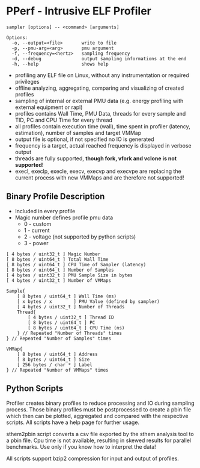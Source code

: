 # PPerf - Intrusive ELF Profiler

```text
sampler [options] -- <command> [arguments]

Options:
  -o, --output=<file>       write to file
  -p, --pmu-arg=<arg>       pmu argument
  -f, --frequency=<hertz>   sampling frequency
  -d, --debug               output sampling informations at the end
  -h, --help                shows help
```

* profiling any ELF file on Linux, without any instrumentation or required
  privileges
* offline analyzing, aggregating, comparing and visualizing of created profiles
* sampling of internal or external PMU data (e.g. energy profiling with external
  equipment or rapl)
* profiles contains Wall Time, PMU Data, threads for every sample and TID, PC
  and CPU Time for every thread
* all profiles contain execution time (wall), time spent in profiler (latency,
  estimation), number of samples and target VMMap
* output file is optional, if not specified no IO is generated
* frequency is a target, actual reached frequency is displayed in verbose output
* threads are fully supported, **though fork, vfork and vclone is not
  supported**!
* execl, execlp, execle, execv, execvp and execvpe are replacing the current
  process with new VMMaps and are therefore not supported!
  

## Binary Profile Description

* Included in every profile
* Magic number defines profile pmu data 
  * 0 - custom
  * 1 - current
  * 2 - voltage (not supported by python scripts)
  * 3 - power

```
[ 4 bytes / uint32_t ] Magic Number
[ 8 bytes / uint64_t ] Total Wall Time
[ 8 bytes / uint64_t ] CPU Time of Sampler (latency)
[ 8 bytes / uint64_t ] Number of Samples
[ 4 bytes / uint32_t ] PMU Sample Size in bytes
[ 4 bytes / uint32_t ] Number of VMMaps

Sample{
    [ 8 bytes / uint64_t ] Wall Time (ms)
    [ x bytes / x        ] PMU Value (defined by sampler)
    [ 4 bytes / uint32_t ] Number of Threads
    Thread{
        [ 4 bytes / uint32_t ] Thread ID
        [ 8 bytes / uint64_t ] PC
        [ 8 bytes / uint64_t ] CPU Time (ns)
    } // Repeated "Number of Threads" times
} // Repeated "Number of Samples" times

VMMap{
    [ 8 bytes / uint64_t ] Address
    [ 8 bytes / uint64_t ] Size
    [ 256 bytes / char * ] Label
} // Repeated "Number of VMMaps" times
```

## Python Scripts

Profiler creates binary profiles to reduce processing and IO during sampling
process. Those binary profiles must be postprocessed to create a pbin file which
then can be plotted, aggregated and compared with the respective scripts. All
scripts have a help page for further usage.

sthem2pbin script converts a csv file exported by the sthem analysis tool to a
pbin file. Cpu time is not available, resulting in skewed results for parallel
benchmarks. Use only if you know how to interpret the data!

All scripts support bzip2 compression for input and output of profiles.
